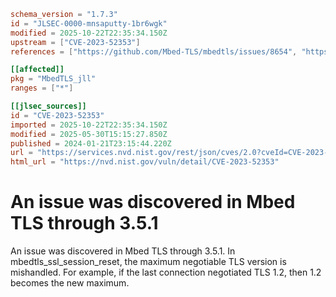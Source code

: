 ```toml
schema_version = "1.7.3"
id = "JLSEC-0000-mnsaputty-1br6wgk"
modified = 2025-10-22T22:35:34.150Z
upstream = ["CVE-2023-52353"]
references = ["https://github.com/Mbed-TLS/mbedtls/issues/8654", "https://github.com/Mbed-TLS/mbedtls/issues/8654"]

[[affected]]
pkg = "MbedTLS_jll"
ranges = ["*"]

[[jlsec_sources]]
id = "CVE-2023-52353"
imported = 2025-10-22T22:35:34.150Z
modified = 2025-05-30T15:15:27.850Z
published = 2024-01-21T23:15:44.220Z
url = "https://services.nvd.nist.gov/rest/json/cves/2.0?cveId=CVE-2023-52353"
html_url = "https://nvd.nist.gov/vuln/detail/CVE-2023-52353"
```

# An issue was discovered in Mbed TLS through 3.5.1

An issue was discovered in Mbed TLS through 3.5.1. In mbedtls_ssl_session_reset, the maximum negotiable TLS version is mishandled. For example, if the last connection negotiated TLS 1.2, then 1.2 becomes the new maximum.

